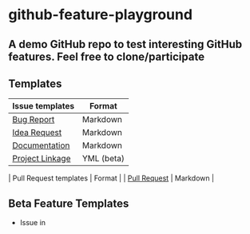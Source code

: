 # github-feature-playground
A demo GitHub repo to test interesting GitHub features. Feel free to clone/participate
---
## Templates 
| Issue templates | Format |
| --- | --- |
| [Bug Report](.github/ISSUE_TEMPLATE/bug_report.md) | Markdown |
| [Idea Request](.github/ISSUE_TEMPLATE/idea_request.md) | Markdown |
| [Documentation](.github/ISSUE_TEMPLATE/documentation.md) | Markdown |
| [Project Linkage](.github/ISSUE_TEMPLATE/project_issue.yml) | YML (beta) |

| Pull Request templates | Format |
| [Pull Request](.github/PULL_REQUEST_TEMPLATE/pull_request_template.md) | Markdown |

## Beta Feature Templates 
- Issue in
